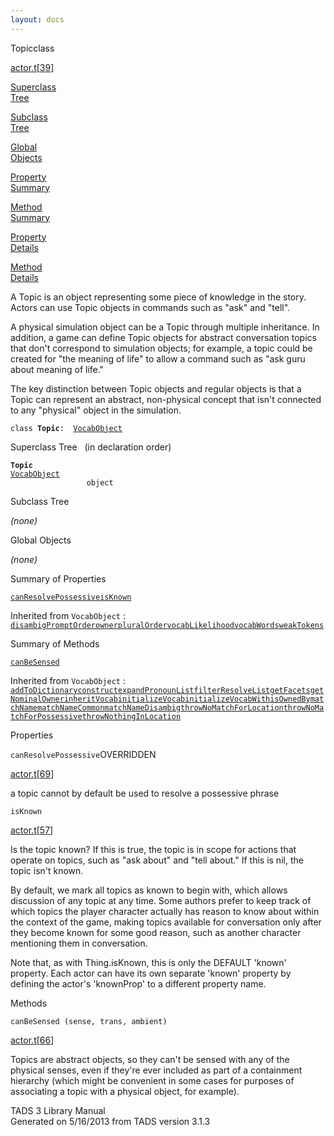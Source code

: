 ```yaml
---
layout: docs
---
```

<span class="title">Topic</span><span class="type">class</span>

[actor.t](../file/actor.t.html)\[[39](../source/actor.t.html#39)\]

[Superclass  
Tree](#_SuperClassTree_)

[Subclass  
Tree](#_SubClassTree_)

[Global  
Objects](#_ObjectSummary_)

[Property  
Summary](#_PropSummary_)

[Method  
Summary](#_MethodSummary_)

[Property  
Details](#_Properties_)

[Method  
Details](#_Methods_)



A Topic is an object representing some piece of knowledge in the story.
Actors can use Topic objects in commands such as "ask" and "tell".

A physical simulation object can be a Topic through multiple
inheritance. In addition, a game can define Topic objects for abstract
conversation topics that don't correspond to simulation objects; for
example, a topic could be created for "the meaning of life" to allow a
command such as "ask guru about meaning of life."

The key distinction between Topic objects and regular objects is that a
Topic can represent an abstract, non-physical concept that isn't
connected to any "physical" object in the simulation.

`class `**`Topic`**` :   `[`VocabObject`](../object/VocabObject.html)



<span id="_SuperClassTree_"></span>



<span class="hdln">Superclass Tree</span>   (in declaration order)



**`Topic`**  
[`VocabObject`](../object/VocabObject.html)  
`                 object`  
<span id="_SubClassTree_"></span>



<span class="hdln">Subclass Tree</span>  



*(none)* <span id="_ObjectSummary_"></span>



<span class="hdln">Global Objects</span>  



*(none)* <span id="_PropSummary_"></span>



<span class="hdln">Summary of Properties</span>  



[`canResolvePossessive`](#canResolvePossessive)[`isKnown`](#isKnown)

Inherited from `VocabObject` :  
[`disambigPromptOrder`](../object/VocabObject.html#disambigPromptOrder)[`owner`](../object/VocabObject.html#owner)[`pluralOrder`](../object/VocabObject.html#pluralOrder)[`vocabLikelihood`](../object/VocabObject.html#vocabLikelihood)[`vocabWords`](../object/VocabObject.html#vocabWords)[`weakTokens`](../object/VocabObject.html#weakTokens)

<span id="_MethodSummary_"></span>



<span class="hdln">Summary of Methods</span>  



[`canBeSensed`](#canBeSensed)

Inherited from `VocabObject` :  
[`addToDictionary`](../object/VocabObject.html#addToDictionary)[`construct`](../object/VocabObject.html#construct)[`expandPronounList`](../object/VocabObject.html#expandPronounList)[`filterResolveList`](../object/VocabObject.html#filterResolveList)[`getFacets`](../object/VocabObject.html#getFacets)[`getNominalOwner`](../object/VocabObject.html#getNominalOwner)[`inheritVocab`](../object/VocabObject.html#inheritVocab)[`initializeVocab`](../object/VocabObject.html#initializeVocab)[`initializeVocabWith`](../object/VocabObject.html#initializeVocabWith)[`isOwnedBy`](../object/VocabObject.html#isOwnedBy)[`matchName`](../object/VocabObject.html#matchName)[`matchNameCommon`](../object/VocabObject.html#matchNameCommon)[`matchNameDisambig`](../object/VocabObject.html#matchNameDisambig)[`throwNoMatchForLocation`](../object/VocabObject.html#throwNoMatchForLocation)[`throwNoMatchForPossessive`](../object/VocabObject.html#throwNoMatchForPossessive)[`throwNothingInLocation`](../object/VocabObject.html#throwNothingInLocation)

<span id="_Properties_"></span>



<span class="hdln">Properties</span>  



<span id="canResolvePossessive"></span>

`canResolvePossessive`<span class="rem">OVERRIDDEN</span>

[actor.t](../file/actor.t.html)\[[69](../source/actor.t.html#69)\]



a topic cannot by default be used to resolve a possessive phrase



<span id="isKnown"></span>

`isKnown`

[actor.t](../file/actor.t.html)\[[57](../source/actor.t.html#57)\]



Is the topic known? If this is true, the topic is in scope for actions
that operate on topics, such as "ask about" and "tell about." If this is
nil, the topic isn't known.

By default, we mark all topics as known to begin with, which allows
discussion of any topic at any time. Some authors prefer to keep track
of which topics the player character actually has reason to know about
within the context of the game, making topics available for conversation
only after they become known for some good reason, such as another
character mentioning them in conversation.

Note that, as with Thing.isKnown, this is only the DEFAULT 'known'
property. Each actor can have its own separate 'known' property by
defining the actor's 'knownProp' to a different property name.



<span id="_Methods_"></span>



<span class="hdln">Methods</span>  



<span id="canBeSensed"></span>

`canBeSensed (sense, trans, ambient)`

[actor.t](../file/actor.t.html)\[[66](../source/actor.t.html#66)\]



Topics are abstract objects, so they can't be sensed with any of the
physical senses, even if they're ever included as part of a containment
hierarchy (which might be convenient in some cases for purposes of
associating a topic with a physical object, for example).





TADS 3 Library Manual  
Generated on 5/16/2013 from TADS version 3.1.3


